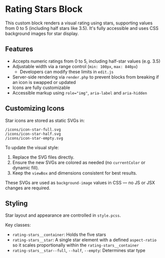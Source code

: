 # Rating Stars Block

This custom block renders a visual rating using stars, supporting values from 0 to 5 (including half stars like 3.5). It's fully accessible and uses CSS background images for star display.

## Features

- Accepts numeric ratings from 0 to 5, including half-star values (e.g. 3.5)
- Adjustable width via a range control (`min: 100px`, `max: 840px`)
  - Developers can modify these limits in `edit.js`
- Server-side rendering via `render.php` to prevent blocks from breaking if an icon is swapped or updated
- Icons are fully customizable
- Accessible markup using `role="img"`, `aria-label` and `aria-hidden`

## Customizing Icons

Star icons are stored as static SVGs in:
```
/icons/icon-star-full.svg
/icons/icon-star-half.svg
/icons/icon-star-empty.svg
````

To update the visual style:

1. Replace the SVG files directly.
2. Ensure the new SVGs are colored as needed (no `currentColor` or dynamic fill).
3. Keep the `viewBox` and dimensions consistent for best results.

These SVGs are used as `background-image` values in CSS — no JS or JSX changes are required.

## Styling

Star layout and appearance are controlled in `style.pcss`.

Key classes:
- `rating-stars__container`: Holds the five stars
- `rating-stars__star`: A single star element with a defined `aspect-ratio` so it scales proportionally within the `rating-stars__container`
- `rating-stars__star--full`, `--half`, `--empty`: Determines star type
